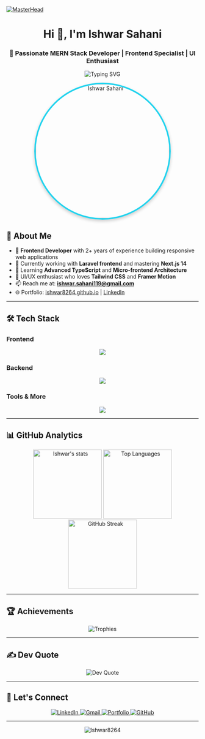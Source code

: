 [![MasterHead](https://cdn.pixabay.com/photo/2020/06/12/19/02/artificial-intelligence-5291510_1280.jpg)](https://ishwar8264.github.io)

<h1 align="center">Hi 👋, I'm Ishwar Sahani</h1>
<h3 align="center">🚀 Passionate MERN Stack Developer | Frontend Specialist | UI Enthusiast</h3>

<p align="center">
  <img src="https://readme-typing-svg.herokuapp.com?font=Fira+Code&duration=3000&pause=1000&color=22D3EE&center=true&vCenter=true&width=535&lines=Welcome+to+my+GitHub+Profile!;Crafting+Seamless+User+Experiences;React+%7C+Next.js+%7C+TailwindCSS+%7C+TypeScript;Open+to+Collaborations+%26+Opportunities" alt="Typing SVG" />
</p>

<div align="center">
 <img 
  src="https://ishwar8264.github.io/images/img/img-2.jpeg" 
  alt="Ishwar Sahani" 
  width="350" 
  height="350" 
  style="
    border-radius: 50%; 
    border: 4px solid #22D3EE; 
    box-shadow: 0 4px 8px rgba(0,0,0,0.2); 
    object-fit: cover; 
    display: block;
    object-position: center;"
/>

</div>

## 🌟 About Me

- 💼 **Frontend Developer** with 2+ years of experience building responsive web applications
- 🔭 Currently working with **Laravel frontend** and mastering **Next.js 14**
- 🌱 Learning **Advanced TypeScript** and **Micro-frontend Architecture**
- 🎨 UI/UX enthusiast who loves **Tailwind CSS** and **Framer Motion**
- 📫 Reach me at: **ishwar.sahani119@gmail.com**
- 🌐 Portfolio: [ishwar8264.github.io](https://ishwar8264.github.io) | [LinkedIn](https://www.linkedin.com/in/ishwarsahani)

---

## 🛠 Tech Stack

### Frontend
<p align="center">
  <img src="https://skillicons.dev/icons?i=html,css,js,ts,react,nextjs,redux,tailwind,materialui" />
</p>

### Backend
<p align="center">
  <img src="https://skillicons.dev/icons?i=nodejs,express,mongodb,mysql,laravel,php" />
</p>

### Tools & More
<p align="center">
  <img src="https://skillicons.dev/icons?i=git,github,vscode,figma,postman,vercel,netlify" />
</p>

---

## 📊 GitHub Analytics

<div align="center">
  
  <img height="180em" src="https://github-readme-stats.vercel.app/api?username=Ishwar8264&show_icons=true&theme=radical&include_all_commits=true&count_private=true" alt="Ishwar's stats"/>
  
  <img height="180em" src="https://github-readme-stats.vercel.app/api/top-langs/?username=Ishwar8264&layout=compact&langs_count=8&theme=radical" alt="Top Languages"/>
  
  <img height="180em" src="https://github-readme-streak-stats.herokuapp.com/?user=Ishwar8264&theme=radical&fire=22D3EE" alt="GitHub Streak"/>
  
</div>

---

## 🏆 Achievements

<p align="center">
  <img src="https://github-profile-trophy.vercel.app/?username=Ishwar8264&theme=radical&row=2&column=3&margin-w=15&no-bg=true" alt="Trophies"/>
</p>

---

## ✍️ Dev Quote

<p align="center">
  <img src="https://quotes-github-readme.vercel.app/api?type=horizontal&theme=dark" alt="Dev Quote"/>
</p>

---

## 🤝 Let's Connect

<p align="center">
  <a href="https://www.linkedin.com/in/ishwarsahani/" target="_blank">
    <img src="https://img.shields.io/badge/LinkedIn-0077B5?style=for-the-badge&logo=linkedin&logoColor=white" alt="LinkedIn"/>
  </a>
  <a href="mailto:ishwar.sahani119@gmail.com" target="_blank">
    <img src="https://img.shields.io/badge/Gmail-D14836?style=for-the-badge&logo=gmail&logoColor=white" alt="Gmail"/>
  </a>
  <a href="https://ishwar8264.github.io" target="_blank">
    <img src="https://img.shields.io/badge/Portfolio-4285F4?style=for-the-badge&logo=google-chrome&logoColor=white" alt="Portfolio"/>
  </a>
  <a href="https://github.com/Ishwar8264" target="_blank">
    <img src="https://img.shields.io/badge/GitHub-100000?style=for-the-badge&logo=github&logoColor=white" alt="GitHub"/>
  </a>
</p>

---

<p align="center">
  <img src="https://komarev.com/ghpvc/?username=Ishwar8264&label=Profile%20views&color=0e75b6&style=flat" alt="Ishwar8264" /> 
</p>
